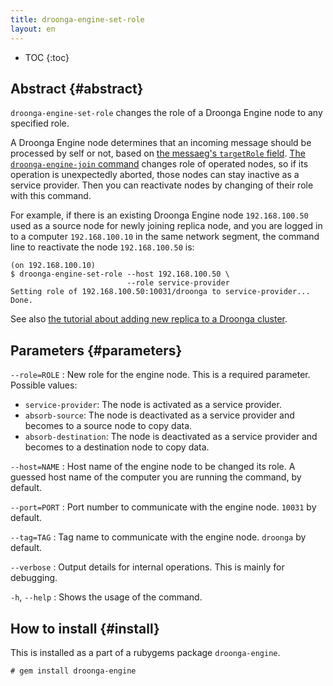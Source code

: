 ```yaml
---
title: droonga-engine-set-role
layout: en
---
```


* TOC
{:toc}

## Abstract {#abstract}

`droonga-engine-set-role` changes the role of a Droonga Engine node to any specified role.

A Droonga Engine node determines that an incoming message should be processed by self or not, based on [the messaeg's `targetRole` field](../../message/#request-targetRole).
[The `droonga-engine-join` command](../droonga-engine-join/) changes role of operated nodes, so if its operation is unexpectedly aborted, those nodes can stay inactive as a service provider.
Then you can reactivate nodes by changing of their role with this command.

For example, if there is an existing Droonga Engine node `192.168.100.50` used as a source node for newly joining replica node, and you are logged in to a computer `192.168.100.10` in the same network segment, the command line to reactivate the node `192.168.100.50` is:

~~~
(on 192.168.100.10)
$ droonga-engine-set-role --host 192.168.100.50 \
                          --role service-provider
Setting role of 192.168.100.50:10031/droonga to service-provider...
Done.
~~~

See also [the tutorial about adding new replica to a Droonga cluster](/tutorial/add-replica/).


## Parameters {#parameters}

`--role=ROLE`
: New role for the engine node.
  This is a required parameter.
  Possible values:
  
  * `service-provider`:
    The node is activated as a service provider.
  * `absorb-source`:
    The node is deactivated as a service provider and becomes to a source node to copy data.
  * `absorb-destination`:
    The node is deactivated as a service provider and becomes to a destination node to copy data.

`--host=NAME`
: Host name of the engine node to be changed its role.
  A guessed host name of the computer you are running the command, by default.

`--port=PORT`
: Port number to communicate with the engine node.
  `10031` by default.

`--tag=TAG`
: Tag name to communicate with the engine node.
  `droonga` by default.

`--verbose`
: Output details for internal operations.
  This is mainly for debugging.

`-h`, `--help`
: Shows the usage of the command.


## How to install {#install}

This is installed as a part of a rubygems package `droonga-engine`.

~~~
# gem install droonga-engine
~~~

